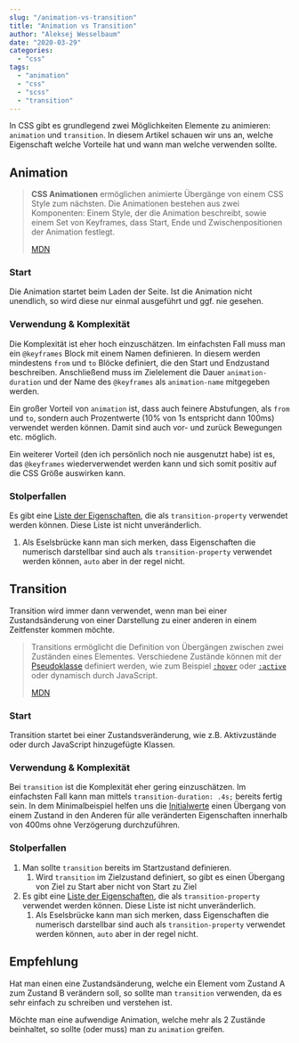 ```yaml
---
slug: "/animation-vs-transition"  
title: "Animation vs Transition"
author: "Aleksej Wesselbaum"
date: "2020-03-29"
categories: 
  - "css"
tags: 
  - "animation"
  - "css"
  - "scss"
  - "transition"
---
```


In CSS gibt es grundlegend zwei Möglichkeiten Elemente zu animieren: `animation` und `transition`. In diesem Artikel schauen wir uns an, welche Eigenschaft welche Vorteile hat und wann man welche verwenden sollte.

## Animation

> **CSS Animationen** ermöglichen animierte Übergänge von einem CSS Style zum nächsten. Die Animationen bestehen aus zwei Komponenten: Einem Style, der die Animation beschreibt, sowie einem Set von Keyframes, dass Start, Ende und Zwischenpositionen der Animation festlegt.
> 
> [MDN](https://developer.mozilla.org/de/docs/Web/CSS/CSS_Animations/CSS_Animationen_nutzen)

### Start

Die Animation startet beim Laden der Seite. Ist die Animation nicht unendlich, so wird diese nur einmal ausgeführt und ggf. nie gesehen.

### Verwendung & Komplexität

Die Komplexität ist eher hoch einzuschätzen. Im einfachsten Fall muss man ein `@keyframes` Block mit einem Namen definieren. In diesem werden mindestens `from` und `to` Blöcke definiert, die den Start und Endzustand beschreiben. Anschließend muss im Zielelement die Dauer `animation-duration` und der Name des `@keyframes` als `animation-name` mitgegeben werden.

Ein großer Vorteil von `animation` ist, dass auch feinere Abstufungen, als `from` und `to`, sondern auch Prozentwerte (10% von 1s entspricht dann 100ms) verwendet werden können. Damit sind auch vor- und zurück Bewegungen etc. möglich.

Ein weiterer Vorteil (den ich persönlich noch nie ausgenutzt habe) ist es, das `@keyframes` wiederverwendet werden kann und sich somit positiv auf die CSS Größe auswirken kann.

### Stolperfallen

Es gibt eine [Liste der Eigenschaften](https://developer.mozilla.org/en-US/docs/Web/CSS/CSS_animated_properties), die als `transition-property` verwendet werden können. Diese Liste ist nicht unveränderlich.

1. Als Eselsbrücke kann man sich merken, dass Eigenschaften die numerisch darstellbar sind auch als `transition-property` verwendet werden können, `auto` aber in der regel nicht.

## Transition

Transition wird immer dann verwendet, wenn man bei einer Zustandsänderung von einer Darstellung zu einer anderen in einem Zeitfenster kommen möchte.

> Transitions ermöglicht die Definition von Übergängen zwischen zwei Zuständen eines Elementes. Verschiedene Zustände können mit der [Pseudoklasse](https://developer.mozilla.org/en-US/docs/Web/CSS/Pseudo-classes) definiert werden, wie zum Beispiel [`:hover`](https://developer.mozilla.org/de/docs/Web/CSS/:hover) oder [`:active`](https://developer.mozilla.org/de/docs/Web/CSS/:active) oder dynamisch durch JavaScript.
> 
> [MDN](https://developer.mozilla.org/de/docs/Web/CSS/transition)

### Start

Transition startet bei einer Zustandsveränderung, wie z.B. Aktivzustände oder durch JavaScript hinzugefügte Klassen.

### Verwendung & Komplexität

Bei `transition` ist die Komplexität eher gering einzuschätzen. Im einfachsten Fall kann man mittels `transition-duration: .4s;` bereits fertig sein. In dem Minimalbeispiel helfen uns die [Initialwerte](https://developer.mozilla.org/en-US/docs/Web/CSS/transition#Specifications) einen Übergang von einem Zustand in den Anderen für alle veränderten Eigenschaften innerhalb von 400ms ohne Verzögerung durchzuführen.

### Stolperfallen

1. Man sollte `transition` bereits im Startzustand definieren.
    1. Wird `transition` im Zielzustand definiert, so gibt es einen Übergang von Ziel zu Start aber nicht von Start zu Ziel
2. Es gibt eine [Liste der Eigenschaften](https://developer.mozilla.org/en-US/docs/Web/CSS/CSS_animated_properties), die als `transition-property` verwendet werden können. Diese Liste ist nicht unveränderlich.
    1. Als Eselsbrücke kann man sich merken, dass Eigenschaften die numerisch darstellbar sind auch als `transition-property` verwendet werden können, `auto` aber in der regel nicht.

## Empfehlung

Hat man einen eine Zustandsänderung, welche ein Element vom Zustand A zum Zustand B verändern soll, so sollte man `transition` verwenden, da es sehr einfach zu schreiben und verstehen ist.

Möchte man eine aufwendige Animation, welche mehr als 2 Zustände beinhaltet, so sollte (oder muss) man zu `animation` greifen.
